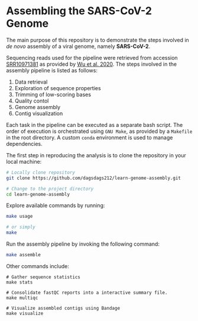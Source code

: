 # Assembling the SARS-CoV-2 Genome

The main purpose of this repository is to demonstrate the steps involved in *de novo* assembly of a viral genome, namely **SARS-CoV-2**.

Sequencing reads used for the pipeline were retrieved from accession [SRR10971381](https://trace.ncbi.nlm.nih.gov/Traces/?view=run_browser&acc=SRR10971381&display=metadata) as provided by [Wu et al. 2020](https://www.nature.com/articles/s41586-020-2008-3). The steps involved in the assembly pipeline is listed as follows:

1. Data retrieval
2. Exploration of sequence properties
2. Trimming of low-scoring bases
3. Quality contol
4. Genome assembly
5. Contig visualization

Each task in the pipeline can be executed as a separate bash script. The order of execution is orchestrated using `GNU Make`, as provided by a `Makefile` in the root directory. A custom `conda` environment is used to manage dependencies.

The first step in reproducing the analysis is to clone the repository in your local machine:
```sh
# Locally clone repository
git clone https://github.com/dagsdags212/learn-genome-assembly.git

# Change to the project directory
cd learn-genome-assembly
```

Explore available commands by running:
```sh
make usage

# or simply
make
```

Run the assembly pipeline by invoking the following command:
```sh
make assemble
```

Other commands include:
```
# Gather sequence statistics
make stats

# Consolidate fastQC reports into a interactive summary file.
make multiqc

# Visualize assembled contigs using Bandage
make visualize
```
